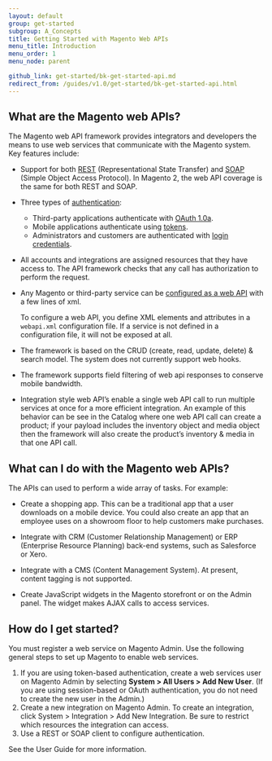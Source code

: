 ```yaml
---
layout: default
group: get-started
subgroup: A_Concepts
title: Getting Started with Magento Web APIs
menu_title: Introduction
menu_order: 1
menu_node: parent

github_link: get-started/bk-get-started-api.md
redirect_from: /guides/v1.0/get-started/bk-get-started-api.html
---
```

<h2 id="whatare">What are the Magento web APIs?</h2>

The Magento web API framework provides integrators and developers the means to use web services that communicate with the Magento system. Key features include:

* Support for both <a href="{{ site.gdeurl }}/rest/bk-rest.html">REST</a> (Representational State Transfer) and <a href="{{ site.gdeurl }}/soap/bk-soap.html">SOAP</a> (Simple Object Access Protocol). In Magento 2, the web API coverage is the same for both REST and SOAP.

* Three types of <a href="{{ site.gdeurl }}get-started/authentication/gs-authentication.html">authentication</a>:
	* Third-party applications authenticate with <a href="{{ site.gdeurl }}/get-started/authentication/gs-authentication-oauth.html">OAuth 1.0a</a>.
	* Mobile applications authenticate using <a href="{{ site.gdeurl }}/get-started/authentication/gs-authentication-token.html">tokens</a>. 
	* Administrators and customers are authenticated with <a href="{{ site.gdeurl }}/get-started/authentication/gs-authentication-token.html">login credentials</a>. 
	
* All accounts and integrations are assigned resources that they have access to. The API framework checks that any call has authorization to perform the request.    

* Any Magento or third-party service can be <a href="{{ site.gdeurl }}/extension-dev-guide/service-contracts/service-to-web-service.html">configured as a web API</a> with a few lines of xml.

	 To configure a web API, you define XML elements and attributes in a `webapi.xml` configuration file. If a service is not defined in a configuration file, it will not be exposed at all. 
* The framework is based on the CRUD (create, read, update, delete) & search model. The system does not currently support web hooks.

* The framework supports field filtering of web api responses to conserve mobile bandwidth.

* Integration style web API’s enable a single web API call to run multiple services at once for a more efficient integration.  An example of this behavior can be see in the Catalog where one web API call can create a product; if your payload includes the inventory object and media object then the framework will also create the product’s inventory & media in that one API call.


<h2 id="uses">What can I do with the Magento web APIs?</h2>


The APIs can used to perform a wide array of tasks. For example:

* Create a shopping app. This can be a traditional app that a user downloads on a mobile device. You could also create an app that an employee uses on a showroom floor to help customers make purchases.

* Integrate with CRM (Customer Relationship Management) or ERP (Enterprise Resource Planning) back-end systems, such as Salesforce or Xero.

* Integrate with a CMS (Content Management System). At present, content tagging is not supported.

* Create JavaScript widgets in the Magento storefront or on the Admin panel. The widget makes AJAX calls to access services.


<h2 id="procedure">How do I get started?</h2>

You must register a web service on Magento Admin. Use the following general steps to set up Magento to enable web services.

1. If you are using token-based authentication, create a web services user on Magento Admin by selecting **System > All Users > Add New User**. (If you are using session-based or OAuth authentication, you do not need to create the new user in the Admin.)
2. Create a new integration on Magento Admin. To create an integration, click System > Integration > Add New Integration. Be sure to restrict which resources the integration can access.
3. Use a REST or SOAP client to configure authentication.

See the User Guide for more information.

